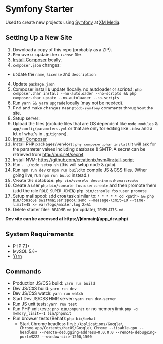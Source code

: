 # Symfony Starter

Used to create new projects using [Symfony](http://symfony.com/) at [XM Media](https://www.xmmedia.com/).

## Setting Up a New Site

1. Download a copy of this repo (probably as a ZIP).
2. Remove or update the `LICENSE` file.
2. [Install Composer](https://getcomposer.org/download/) locally.
3. `composer.json` changes:
  - update the `name`, `license` and `description`
4. Update `package.json`
5. Composer install & update (locally, no autoloader or scripts): `php composer.phar install --no-autoloader --no-scripts && php composer.phar update --no-autoloader --no-scripts`
6. Run `yarn && yarn upgrade` locally (may not be needed).
7. Find and make changes near `@todo-symfony` comments throughout the site.
8. Setup server:
  1. Upload the files (exclude files that are OS dependent like `node_modules` & `app/config/parameters.yml` or that are only for editing like `.idea` and a lot of what's in `.gitignore`).
  2. [Install Composer](https://getcomposer.org/download/)
  3. Install PHP packages/vendors: `php composer.phar install` It will ask for the parameter values including database & SMTP. A secret can be retrieved from http://nux.net/secret
  4. Install NVM: https://github.com/creationix/nvm#install-script
  5. Run `. ./node_setup.sh` (this will setup node & gulp).
  7. Run `npm run dev` or `npm run build` to compile JS & CSS files. (When going live, run `npm run build` instead.)
  8. Create the database: `php bin/console doctrine:schema:create`
  11. Create a user `php bin/console fos:user:create` and then promote them (add the role `ROLE_SUPER_ADMIN`) `php bin/console fos:user:promote`
  12. Setup mail spool: add cron task similar to: `* * * * * cd <path> && php bin/console swiftmailer:spool:send --message-limit=10 --time-limit=45 >> var/logs/mailer.log 2>&1`
9. Delete starter files: `README.md` (or update), `TEMPLATES.md`.

**Dev site can be accessed at https://[domain]/app_dev.php/**

## System Requirements

  - PHP 7.1+
  - MySQL 5.6+
  - [Yarn](https://yarnpkg.com/en/docs/install)

## Commands

  - Production JS/CSS build: `yarn run build`
  - Dev JS/CSS build: `yarn run dev`
  - Dev JS/CSS watch: `yarn run watch`
  - Start Dev JS/CSS HMR server: `yarn run dev-server`
  - Run JS unit tests: `yarn run test`
  - Run PHP unit tests: `php bin/phpunit` or no memory limit `php -d memory_limit=-1 bin/phpunit`
  - Run browser tests (Behat): `php bin/behat`
    - Start Chrome headless first: `/Applications/Google\ Chrome.app/Contents/MacOS/Google\ Chrome --disable-gpu --headless --remote-debugging-address=0.0.0.0 --remote-debugging-port=9222 --window-size-1200,1500`